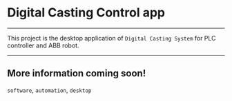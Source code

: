 # Digital Casting Control app
---

This project is the desktop application of `Digital Casting System` for PLC controller and ABB robot.

---
## More information coming soon!


`software`, `automation`, `desktop`

